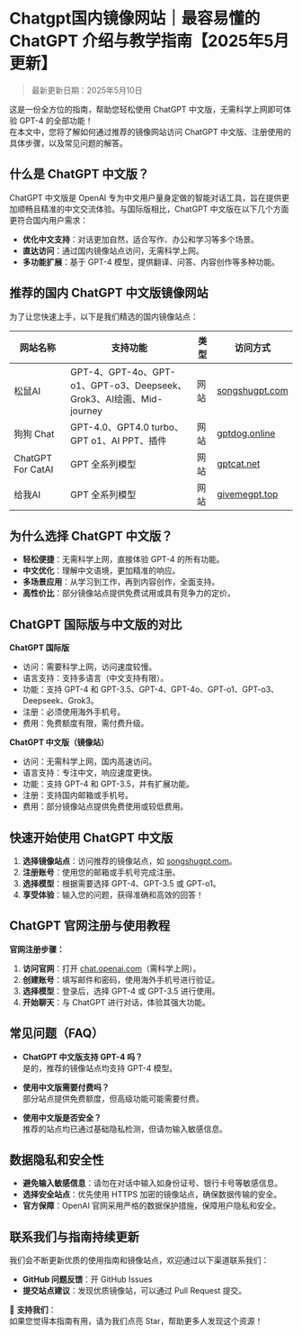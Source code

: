 # Chatgpt国内镜像网站｜最容易懂的 ChatGPT 介绍与教学指南【2025年5月更新】

> 最新更新日期：2025年5月10日

这是一份全方位的指南，帮助您轻松使用 ChatGPT 中文版，无需科学上网即可体验 GPT-4 的全部功能！  
在本文中，您将了解如何通过推荐的镜像网站访问 ChatGPT 中文版、注册使用的具体步骤，以及常见问题的解答。

## 什么是 ChatGPT 中文版？

ChatGPT 中文版是 OpenAI 专为中文用户量身定做的智能对话工具，旨在提供更加顺畅且精准的中文交流体验。与国际版相比，ChatGPT 中文版在以下几个方面更符合国内用户需求：

- **优化中文支持**：对话更加自然，适合写作、办公和学习等多个场景。
- **直达访问**：通过国内镜像站点访问，无需科学上网。
- **多功能扩展**：基于 GPT-4 模型，提供翻译、问答、内容创作等多种功能。

## 推荐的国内 ChatGPT 中文版镜像网站

为了让您快速上手，以下是我们精选的国内镜像站点：

| 网站名称              | 支持功能                           | 类型          | 访问方式                       |
|-------------------|--------------------------------|-------------|----------------------------|
| 松鼠AI              | GPT-4、GPT-4o、GPT-o1、GPT-o3、Deepseek、Grok3、AI绘画、Mid-journey          | 网站          | [songshugpt.com](https://songshugpt.com)           |
| 狗狗 Chat          | GPT-4.0、GPT4.0 turbo、GPT o1、AI PPT、插件 | 网站          | [gptdog.online](https://gptdog.online)            |
| ChatGPT For CatAI | GPT 全系列模型                   | 网站      | [gptcat.net](https://gptcat.net) |
| 给我AI   | GPT 全系列模型         | 网站 | [givemegpt.top](https://givemegpt.top)    |

## 为什么选择 ChatGPT 中文版？

- **轻松便捷**：无需科学上网，直接体验 GPT-4 的所有功能。
- **中文优化**：理解中文语境，更加精准的响应。
- **多场景应用**：从学习到工作，再到内容创作，全面支持。
- **高性价比**：部分镜像站点提供免费试用或具有竞争力的定价。

## ChatGPT 国际版与中文版的对比

**ChatGPT 国际版**
- 访问：需要科学上网，访问速度较慢。
- 语言支持：支持多语言（中文支持有限）。
- 功能：支持 GPT-4 和 GPT-3.5、GPT-4、GPT-4o、GPT-o1、GPT-o3、Deepseek、Grok3。
- 注册：必须使用海外手机号。
- 费用：免费额度有限，需付费升级。

**ChatGPT 中文版（镜像站）**
- 访问：无需科学上网，国内高速访问。
- 语言支持：专注中文，响应速度更快。
- 功能：支持 GPT-4 和 GPT-3.5，并有扩展功能。
- 注册：支持国内邮箱或手机号。
- 费用：部分镜像站点提供免费使用或较低费用。

## 快速开始使用 ChatGPT 中文版

1. **选择镜像站点**：访问推荐的镜像站点，如 [songshugpt.com](https://songshugpt.com)。
2. **注册账号**：使用您的邮箱或手机号完成注册。
3. **选择模型**：根据需要选择 GPT-4、GPT-3.5 或 GPT-o1。
4. **享受体验**：输入您的问题，获得准确和高效的回答！

## ChatGPT 官网注册与使用教程

**官网注册步骤：**
1. **访问官网**：打开 [chat.openai.com](https://chat.openai.com)（需科学上网）。
2. **创建账号**：填写邮件和密码，使用海外手机号进行验证。
3. **选择模型**：登录后，选择 GPT-4 或 GPT-3.5 进行使用。
4. **开始聊天**：与 ChatGPT 进行对话，体验其强大功能。

## 常见问题（FAQ）

- **ChatGPT 中文版支持 GPT-4 吗？**  
  是的，推荐的镜像站点均支持 GPT-4 模型。

- **使用中文版需要付费吗？**  
  部分站点提供免费额度，但高级功能可能需要付费。

- **使用中文版是否安全？**  
  推荐的站点均已通过基础隐私检测，但请勿输入敏感信息。

## 数据隐私和安全性

- **避免输入敏感信息**：请勿在对话中输入如身份证号、银行卡号等敏感信息。
- **选择安全站点**：优先使用 HTTPS 加密的镜像站点，确保数据传输的安全。
- **官方保障**：OpenAI 官网采用严格的数据保护措施，保障用户隐私和安全。

## 联系我们与指南持续更新

我们会不断更新优质的使用指南和镜像站点，欢迎通过以下渠道联系我们：

- **GitHub 问题反馈**：开 GitHub Issues
- **提交站点建议**：发现优质镜像站，可以通过 Pull Request 提交。

🌟 **支持我们**：  
如果您觉得本指南有用，请为我们点亮 Star，帮助更多人发现这个资源！
```
